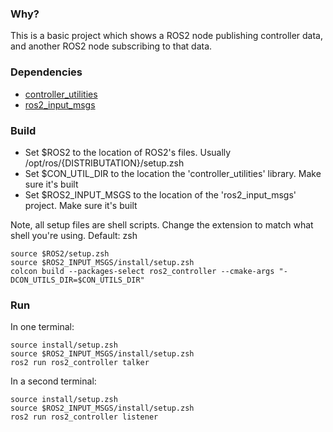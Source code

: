 ### Why?
This is a basic project which shows a ROS2 node publishing controller data,
and another ROS2 node subscribing to that data.

### Dependencies
- [controller_utilities](https://github.com/LunamNauta/controller_utilities)
- [ros2_input_msgs](https://github.com/LunamNauta/ros2_input_msgs)

### Build
- Set $ROS2 to the location of ROS2's files. Usually /opt/ros/{DISTRIBUTATION}/setup.zsh
- Set $CON_UTIL_DIR to the location the 'controller_utilities' library. Make sure it's built
- Set $ROS2_INPUT_MSGS to the location of the 'ros2_input_msgs' project. Make sure it's built  
  
Note, all setup files are shell scripts. Change the extension to match what shell you're using. Default: zsh
```
source $ROS2/setup.zsh
source $ROS2_INPUT_MSGS/install/setup.zsh
colcon build --packages-select ros2_controller --cmake-args "-DCON_UTILS_DIR=$CON_UTILS_DIR"
```

### Run  
In one terminal:
```
source install/setup.zsh
source $ROS2_INPUT_MSGS/install/setup.zsh
ros2 run ros2_controller talker
```
  
In a second terminal:
```
source install/setup.zsh
source $ROS2_INPUT_MSGS/install/setup.zsh
ros2 run ros2_controller listener
```
